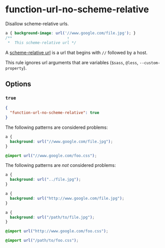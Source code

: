 # function-url-no-scheme-relative

Disallow scheme-relative urls.

<!-- prettier-ignore -->
```css
a { background-image: url('//www.google.com/file.jpg'); }
/**                        ↑
 *  This scheme-relative url */
```

A [scheme-relative url](https://url.spec.whatwg.org/#syntax-url-scheme-relative) is a url that begins with `//` followed by a host.

This rule ignores url arguments that are variables (`$sass`, `@less`, `--custom-property`).

## Options

### `true`

```json
{
  "function-url-no-scheme-relative": true
}
```

The following patterns are considered problems:

<!-- prettier-ignore -->
```css
a {
  background: url("//www.google.com/file.jpg");
}
```

<!-- prettier-ignore -->
```css
@import url("//www.google.com/foo.css");
```

The following patterns are _not_ considered problems:

<!-- prettier-ignore -->
```css
a {
  background: url("../file.jpg");
}
```

<!-- prettier-ignore -->
```css
a {
  background: url("http://www.google.com/file.jpg");
}
```

<!-- prettier-ignore -->
```css
a {
  background: url("/path/to/file.jpg");
}
```

<!-- prettier-ignore -->
```css
@import url("http://www.google.com/foo.css");
```

<!-- prettier-ignore -->
```css
@import url("/path/to/foo.css");
```
